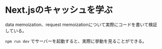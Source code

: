 # Next.jsのキャッシュを学ぶ

data memoization、request memoizationについて実際にコードを書いて検証している。

`npm run dev` でサーバーを起動すると、実際に挙動を見ることができる。
